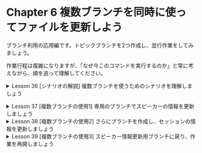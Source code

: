 # Chapter 6 複数ブランチを同時に使ってファイルを更新しよう

ブランチ利用の応用編です。トピックブランチを2つ作成し、並行作業をしてみましょう。

作業行程は複雑になりますが、「なぜ今このコマンドを実行するのか」と常に考えながら、順を追って理解してください。

<details><summary>Lesson 36 [シナリオの解説] 複数ブランチを使うためのシナリオを理解しましょう</summary>
    
このChapterはすでにみなさんが知っている機能のみを使って進めていくため、すぐ実践に入ります。先ずはこのLessonでこれから実施する作業の内容を説明しますので、Chapter 5で学んだ操作も思い出しながらシナリオを把握してください。
    
- 1つ目のブランチを用いスピーカー情報を更新する
        
  イベントで登壇するうスピーカーが決まったため、イチヤサさんは専用のブランチを作成してイベントページにスピーカーのプロフィール文とプロフィール画像を追加します。尚、サンプルとして登場するスピーカーは「いろふさん」と「うらがみさん」です。

  しかし、いろふさんのプロフィール画像がまだ手に入っていないものとします。そこで、いろふさんの画像追加はTODOコメント(P.191参照)を残すのみで後回しとし、スピーカー情報の更新を中断します。

- 2つ目のブランチでセッション情報を更新する
        
  スピーカー情報の更新は途中のままにし、セッション情報を更新します。但し、作業の目的や内容が異なるため、使用するのはスピーカー情報用と別のブランチです。セッションの情報の更新は作業を完了させ、masterブランチへのマージまで行います。

- 1つ目のブランチに戻り、スピーカー情報の更新を終える
        
  セッション情報の更新中に、いろふさんのプロフィール画像が手に入ったとします。先ずは2つ目のブランチで加えた変更を1つ目のブランチにも反映させましょう。その後、1つ目のブランチで画像の追加とTODOコメントの削除を行い、コミットとマージを実行します。</details>


<details><summary>Lesson 37 [複数ブランチの使用1] 専用のブランチでスピーカーの情報を更新しましょう</summary>

イベントページに、スピーカーのプロフィール文とプロフィール画像を追加します。すでに作業手順は頭に入っているでしょうか。このLessonではこれまでと少し違う操作を紹介するので、自分に合った方法を見つけてください。
- スピーカー情報を途中まで更新する
    
    Lesson 36で説明したように、今回はspeakers-infoブランチを作成し、スピーカー情報を途中まで追加していきます。使うコマンドもほぼこれまでに説明したものばかりですが、オプションを利用してコマンド数を減らすやり方を説明します。
    
    ※オプションを使って少ないコマンドで目的を達成します。

    - チェックアウトと同時にブランチを作成するコマンド
        
        ```bash
        $ git checkout -b speakers-info
        # git checkout = git checkoutコマンド
        # -b = -bオプション
        # speakers-info = 作成し、切り替えたいブランチ名
        ```
        
    - 変更したファイルをまとめてステージングエリアに追加するコマンド
        
        ```bash
        $ git add -A
        # git add = git addコマンド
        # -A = -Aオプション
        ```
        
- ブランチを作成し、コミットしよう
    1. ブランチを作成し、チェックアウトする
        1. git branchコマンドでブランチを作成し、新しいブランチに切り替えるまでを1コマンドで行ってみましょう。git checkoutコマンドに-bオプションをつけて実行します。ブランチ名はspeakers-infoとします。
        
        ```bash
        $ git checkout -b speakers-info
        
        # git checkoutコマンドでspeakers-infoという名のブランチを作成し、同時にチェックアウトを行う
        % git checkout -b speakers-info
        Switched to a new branch 'speakers-info' # 新しいブランチ「speakers-info」ブランチに切り替わった
        ```
        
        ※打ち間違いなどにより誤ったブランチを作成してしまったら、もう一度masterブランチをチェックアウトした後、改めて正しいコマンドを実行してください。
        
    2. HTMLを更新する
        1. 今回は、HTML(プロフィール文)と画像(プロフィール画像)の更新が必要です。Chapter 3のコラムで紹介したように、Gitではテキストファイルのみでなく、画像のようなバイナリファイルも管理できることを思い出してください。まず、HTMLについては「スピーカー」の欄にプロフィール文を追記します。スピーカー2名分のサンプルを載せるので、みなさんも入力してみてください。
    3. TODOコメントを追加する
        1. 画像は、「images」フォルダーに追加する必要があります。しかし、いろふさんのプロフィール画像がまだ入手できていません。TODOコメントを残し、後から差し替えるものとして仮置きの画像を使っておきます。
        - **Point** あとでやりたい作業を書く「TODOコメント」
            
            プログラミングをしていると、あとでやりたい(やる必要がある)作業に備忘録としてソースコードコメントを付けることがしばしばあります。これを、TODOコメントと呼びます。今回のサンプルでは、いろふさんのプロフィール画像追加があとでやるべき作業として残るため、画像の追加箇所にTODOコメントを書いておきます。HTMLの場合は<!-- -->の間にTODOコメントを書きますが、他の言語を使用する場合はそれぞれの文法でTODOコメントを書いてください。
            
    4. 画像を用意する
        1. 画像を2枚用意します。内容は何でもいいので、みなさんのお好きな画像を使っても構いません。但し、画像ファイル名はHTMLで指定したとおり、それぞれspeaker1.png、speaker2.pngとしてください。サンプルプロジェクトへ画像を追加するには、Visual Studio Code左側のエクスぷローターに表示されている「images」フォルダーに画像をドラッグアンドドロップします。
        
        ※ファイル名さえあっていれば、画像は何でも構いません。
        
    5. ブラウザーでHTMLを確認する
        1. Gitに登録する前に、HTMLが正しく更新されたかをブラウザーで確認しておきましょう。

    6. 編集したファイルをコミットする
        1. ファイルの状態をチェックしたら、コミットしましょう。ここではgit addコマンドに-Aオプションを付け、新規追加・編集・削除したすべてのファイルを一度にステージングエリアへ追加します。そのあとは、これまでどおりコミットをすれば大丈夫です。
        
        ```bash
        $ git status # 現在の状態を確認する
        
        % git status
        On branch speakers-info
        Changes not staged for commit:
          (use "git add <file>..." to update what will be committed)
          (use "git restore <file>..." to discard changes in working directory)
        	modified:   index.html
        
        Untracked files:
          (use "git add <file>..." to include in what will be committed)
        	images/speaker1.png
        	images/speaker2.png
        
        no changes added to commit (use "git add" and/or "git commit -a")
        ```

        ```bash
        $ git add -A # -Aは--allとも書ける
        ```
        
        ※-Aは--allとも書けます。文字数は多いですが、意味がわかりやすいですね。このように、オプションにはわかりやすい書き方と短い省略形が存在することがあります。これは、Git以外のコマンドにも言える特徴です。
        
        ```bash
        $ git status
        
        % git status
        On branch speakers-info
        Changes to be committed:
          (use "git restore --staged <file>..." to unstage)
        	new file:   images/speaker1.png
        	new file:   images/speaker2.png
        	modified:   index.html
        ```

        ```bash
        $ git commit -m "スピーカー情報を追記した"
        
        % git commit -m "スピーカー情報を追記した"
        [speakers-info f5e118d] スピーカー情報を追記した
         3 files changed, 8 insertions(+), 4 deletions(-)
         create mode 100644 images/speaker1.png
         create mode 100644 images/speaker2.png
        ```

    7. リモートリポジトリにプッシュする
        1. スピーカー情報の更新が未完なので、speakers-infoブランチはまだ役目を終えていませんが、プッシュしておきましょう。プルリクエストの作成やリリースなど、リモートリポジトリでの操作を行いたいときに限らず、プッシュはこまめに行うことをオススメします。
        
        ```bash
        $ git push origin speakers-info
        
        % git push origin speakers-info
        Enter passphrase for key '/Users/yoshiwo/.ssh/id_ed25519': 
        Enumerating objects: 9, done.
        Counting objects: 100% (9/9), done.
        Delta compression using up to 8 threads
        Compressing objects: 100% (6/6), done.
        Writing objects: 100% (6/6), 29.90 KiB | 7.47 MiB/s, done.
        Total 6 (delta 2), reused 0 (delta 0), pack-reused 0
        remote: Resolving deltas: 100% (2/2), completed with 2 local objects.
        remote: 
        remote: Create a pull request for 'speakers-info' on GitHub by visiting:
        remote:      https://github.com/YSWEngineer/ichiyasaGitSample/pull/new/speakers-info
        remote: 
        To github.com:YSWEngineer/ichiyasaGitSample.git
         * [new branch]      speakers-info -> speakers-info
        ```

        ※こまめにプッシュしておけば、何らかの不具合でローカルリポジトリのデータが消えて作業内容が失われることを防いだり、他のパソコンでプルして作業したりすることができます。
### 用語
- **git checkoutコマンド**：操作対象となるブランチを指定するコマンド。このコマンドを実行すると、それ以降の操作対象が切り替わり、指定したブランチが使われるようになる。
- **TODOコメント**：あとでやりたい(やる必要がある)作業に備忘録としてソースコードコメントを付けること。
- **ステージングエリア**：コミットするファイルを登録する場所。
- **git status**：現在の状態を確認する。
- **-Aオプション**：-Aは--allとも書ける。
    - オプションにはわかりやすい書き方と短くした省略形が存在する。これはGit以外のコマンドにもいえる特徴。
- **リモートリポジトリ**：インターネット上に存在するリポジトリのこと。複数人で共有するものとして、サーバー上に配備するのが一般的。
- **プッシュ**：ローカルリポジトリからリモートリポジトリに反映すること。
- **ブランチ**：Gitで記録する履歴を枝分かれさせるための機能。複数の作業を並行して進めるときに使用する。
- **pull request(プルリクエスト)**：マージの依頼のこと。GitHubが提供している機能の一つ。作成したブランチの取り込みを依頼する際に用いる。
- **プル**：リモートリポジトリの内容をローカルリポジトリに取得し、ワークツリーに反映すること。
    - **git pull**：リモートリポジトリ内のブランチの内容が、ローカルリポジトリ内の同じ名前のブランチに反映されます。同時にワークツリーへの反映も行われます。</details>


<details><summary>Lesson 38 [複数ブランチの使用2] さらにブランチを作成し、セッションの情報を更新しましょう</summary>

いろふさんのプロフィール画像が手元にないままので、一旦中断してセッション情報の更新に移ります。ここからは、同時に複数のブランチを操作することを学びます。ブランチの使い分けを意識してみましょう。
- 新たなブランチをmasterブランチから作成する
    
    次にセッション情報(タイムテーブル)を更新しましょう。別の作業になるので、最初にセッション情報専用のsessions-infoブランチを作成します。現在使っているのは、先ほど作ったspeakers-infoブランチです。その状態でブランチを作成するコマンドを実行すると、基本的には現在使用中のブランチから新たなブランチが作られます。セッション情報の更新はスピーカー情報の更新とは全く別の作業なので、一度masterブランチに戻って、そこから別のブランチを作成しましょう。
    
    - masterブランチに切り替えずに新たなブランチを作成すると……

        ※ベースブランチをmasterにしないと、speakers-infoブランチで追加したコミットも含まれたブランチが作成されてしまいます。そのため、作業ごとに使い分けができません。
    
- ブランチを作成し、編集後にマージまで進めよう
    1. 新たなブランチをmasterブランチから作成する
        1. 一旦masterブランチに移動してから、sessions-infoという名前のブランチを作成します。
        
        ```bash
        $ git checkout master # masterブランチに移動する
        
        % git checkout master
        Switched to branch 'master'
        Your branch is up to date with 'origin/master'.
        ```
        
        ```bash
        $ git checkout -b sessions-info # sessions-infoブランチを作成して、チェックアウトする
        
        % git checkout -b sessions-info
        Switched to a new branch 'sessions-info'
        ```

    2. ファイルを編集し、マージまで進める
        1. index.htmlファイルを開き、テキストのように、セッション情報を追記します。
    3. ブラウザーでHTMLを確認する

    4. 変更をコミットする
        1. これまでと同じく、index.htmlをステージングエリアに追加し、コミットします。
        
        ```bash
        $ git status
        
        % git status
        On branch sessions-info
        Changes not staged for commit:
          (use "git add <file>..." to update what will be committed)
          (use "git restore <file>..." to discard changes in working directory)
        	modified:   index.html
        
        no changes added to commit (use "git add" and/or "git commit -a")
        ```
        
        ```bash
        $ git add index.html
        
        % git add index.html
        ```
        
        ```bash
        $ git commit -m "セッション情報を記載した"
        
        % git commit -m "セッション情報を記載した"
        [sessions-info 858f97a] セッション情報を記載した
         1 file changed, 2 insertions(+), 2 deletions(-)
        ```

    5. リモートリポジトリにプッシュして、マージする
        1. あとは、Chapter5と同様にリモートリポジトリにプッシュし、プルリクエスト使ってマージを行ってください。ここではぷるリクエスト作成前に実行するコマンドのみ列挙し、詳細は割愛します。
        
        ```bash
        $ git push origin sessions-info
        
        % git push origin sessions-info # リモートリポジトリにプッシュする
        Enter passphrase for key '/Users/yoshiwo/.ssh/id_ed25519': # パスフレーズを要求されるので入力する
        Enumerating objects: 5, done.
        Counting objects: 100% (5/5), done.
        Delta compression using up to 8 threads
        Compressing objects: 100% (3/3), done.
        Writing objects: 100% (3/3), 428 bytes | 428.00 KiB/s, done.
        Total 3 (delta 2), reused 0 (delta 0), pack-reused 0
        remote: Resolving deltas: 100% (2/2), completed with 2 local objects.
        remote: 
        remote: Create a pull request for 'sessions-info' on GitHub by visiting:
        remote:      https://github.com/YSWEngineer/ichiyasaGitSample/pull/new/sessions-info
        remote: 
        To github.com:YSWEngineer/ichiyasaGitSample.git
         * [new branch]      sessions-info -> sessions-info
        ```

- **プルリクエストを作成→マージするまでの流れ：1~5はプルリクエスト作成の手順、6•7はマージを実行する手順、8•9はマージコミットの確認**
    1. プルリクエストを作成する
        1. ブランチをプッシュ(ローカルリポジトリからリモートリポジトリに反映すること)する。
        
        ```bash
        $ git push origin ブランチ名
        ```
        
    2. masterブランチへのプルリクエスト作成を開始する
        1. プッシュ後、GitHubのリポジトリを開くと新たに黄色いエリアが表示され、更新されたブランチがあることを確認できます。エリア右側の[Compare & pull request]をクリックする。
            1. 黄色いエリアがない場合は、**プルリクエストは専用画面から作成することもできる**ので、
                
                ①[Pull requests]タブをクリック
                
                ②[New pull request]をクリック
                
                ③base:とcompare:のブランチを選択
                
                ④[Create pull request]をクリック
                
    3. ベースブランチとトピックブランチを選択する
        1. 左側の[base repository:]を自分のアカウントのリポジトリを選択する。
        2. 自分のアカウントのリポジトリのページに遷移するので、
        3. 自分のアカウントのリポジトリのbase:masterとcompare:を選択する。
    4. プルリクエストに必要な情報を入力する
        1. コメント欄にどのような変更を加えたのか、わかりやすく書くこと。
    5. プルリクエストの内容を確定する
        1. [Create pull request]をクリックして、プルリクエストの作成が完了する。
    6. (プルリクエストを作成したので、マージを行う)3つのマージ方法から選択する
        1. [Merge pull request]の▼をクリック。
        2. [Create a merge commit]を選択。
    7. マージを実行する
        1. 3つのマージ方法を選択したら、[Merge pull request]をクリックする。
    8. マージコミットのコメントを入力する
        1. マージコミットのコメントを確認 ※デフォルト値のままで良い。
        2. [Confirm merge]をクリック。
        3. プルリクエストがマージされると、「Pull request successfully merged and closed」と表示される。
    9. ベースブランチのコミット履歴を確認する
        1. [Code]タブに移動する。
        2. [(コミット数) commits]をクリック。
        3. コミット履歴が表示されるので、マージコミットを確認する。
### 用語
- **git checkoutコマンド**：ワークツリーへの変更を取り消す。ブランチを作る。ブランチを切り替える。コミットした状態に切り替える。と、ひとつのコマンドで色々な操作ができる。一方で多いがためにわかりづらい側面もある。
    - **git checkout --**：直前のコミットの状態に戻す。
- **ステージングエリア**：コミットするファイルを登録する場所。
- **リモートリポジトリ**：インターネット上に存在するリポジトリのこと。複数人で共有するものとして、サーバー上に配備するのが一般的。
- **プッシュ**：ローカルリポジトリからリモートリポジトリに反映すること。
- **pull request(プルリクエスト)**：マージの依頼のこと。GitHubが提供している機能の一つ。作成したブランチの取り込みを依頼する際に用いる。
- **マージ**：枝分かれさせたブランチを統合すること。</details>


<details><summary>Lesson 39 [複数ブランチの使用3] スピーカー情報更新用ブランチに戻り、作業を再開しましょう</summary>

遅れて入手したいろふさんのプロフィール画像を追加するために、再びspeakers-infoブランチで作業を行います。基本的な操作は中断前と同じですが、作業開始時とはmasterブランチの内容が異なっていることがポイントです。
1. Lesson 38ではリモートリポジトリ上でブランチをマージしたため、それはまだローカルリポジトリに反映されていません。git pullコマンドを使って、ローカルリポジトリのmasterブランチを最新状態にします。
- 先にmasterブランチの内容をトピックブランチに取得する
    
    今度はspeakers-infoブランチに切り替えてスピーカー情報の続きをしていきます。但し、masterブランチには、先程sessions-infoブランチで行ったセッション情報に関する作業の内容が含まれています。その作業よりも先に作ったspeakers-infoブランチには、セッション情報が含まれていません。そのため、speakers-infoブランチに最新のmasterブランチの内容を含めるように更新してから、作業を行ってみましょう。
    
    ※ベースブランチに変更が入った場合は、作業中のトピックブランチにも反映させておくことをオススメします。そうしないと両ブランチの差分がどんどん大きくなり、マージ作業のボリュームが大きく複雑になる可能性があります。
- masterブランチから最新の状態を取得する
    1. masterブランチから最新の状態を取得する
        
        ```bash
        $ git checkout master # masterブランチに切り替える
        
        % git checkout master
        Switched to branch 'master'
        Your branch is up to date with 'origin/master'.
        ```
        
        ```bash
        $ git pull origin master
        
        % git pull origin master
        Enter passphrase for key '/Users/yoshiwo/.ssh/id_ed25519':  #パスフレーズを要求されるので入力する
        remote: Enumerating objects: 1, done.
        remote: Counting objects: 100% (1/1), done.
        remote: Total 1 (delta 0), reused 0 (delta 0), pack-reused 0
        Unpacking objects: 100% (1/1), 683 bytes | 341.00 KiB/s, done.
        From github.com:YSWEngineer/ichiyasaGitSample
         * branch            master     -> FETCH_HEAD
           b5de101..0e97f72  master     -> origin/master
        Updating b5de101..0e97f72
        Fast-forward
         index.html | 4 ++--
         1 file changed, 2 insertions(+), 2 deletions(-)
        ```
        
        ※コマンドの実行結果をよく見ると、リモートリポジトリとローカルブランチの差分がファイルごとに表示されています。
        
    2. masterブランチから最新状態を取り込む
        
        続いて、speakers-infoにも反映します。マージ先のブランチ(speakers-info)に移動し、マージ元のブランチ(master)をパラメーターに指定してgit mergeコマンドを実行しましょう。すると、エディターが立ち上がりますが、マージしたことがわかるようなコミットメッセージがあらかじめ入力されています。慣習的にそのままとすることが多いので、編集しないでおきましょう。何もせずにエディターを閉じれば、マージが完了します。
        
        ```bash
        $ git checkout speakers-info # speakers-infoブランチに切り替える
        
        % git checkout speakers-info
        Switched to branch 'speakers-info'
        ```
        
        ```bash
        $ git merge master
        
        % git merge master
        Auto-merging index.html
        ```

        ※index.htmlファイルを開き、speakers-infoブランチを使用している状態でもセッション情報が更新済みであることを確認してみましょう。
        
- HTMLファイルを更新する
    1. スピーカーのプロフィール画像を追加し、コミットする
        1. 「images」フォルダーの画像ファイルspeaker1.pngを、本番用のファイルで上書きしましょう。そして、HTMLファイルのTODOコメントの行を削除しましょう。

    2. 変更をコミットする
        1. 今回は、ステージングエリアへの追加とコミットを一度に行ってみます。-aオプションを付けてgit commitコマンドを実行してください。-aオプションは更新されたファイルをステージングエリアに追加して、そのままコミットします。但し、追加対象となるのはGit管理下に置かれているファイルの変更です。ステージングエリアに加えていない新規ファイルや、一度Gitの管理から除外したファイルは対象外となり、コミットされません。その場合はgit addコマンドを使う必要があります。
        
        ```bash
        $ git status
        
        % git status
        On branch speakers-info
        Changes not staged for commit:
          (use "git add <file>..." to update what will be committed)
          (use "git restore <file>..." to discard changes in working directory)
        	modified:   images/speaker1.png
        	modified:   index.html
        
        no changes added to commit (use "git add" and/or "git commit -a")
        ```
        
        ```bash
        $ git commit -am "いろふさんのプロフィール画像を追加した"
        
        yoshiwo@Yoshiwos-MacBook-Pro ichiyasaGitSample % git commit -am "いろふさんのプロフィール画像を追加した"
        [speakers-info 3d6a0a4] いろふさんのプロフィール画像を追加した
         2 files changed, 1 deletion(-)
         rewrite images/speaker1.png (99%)
        ```
        
        ![ステージングエリアへの追加とコミットを一度に行う.png](https://s3-us-west-2.amazonaws.com/secure.notion-static.com/5e7a8b87-0cdd-4b01-affd-852c65e9e9c7/%E3%82%B9%E3%83%86%E3%83%BC%E3%82%B7%E3%82%99%E3%83%B3%E3%82%AF%E3%82%99%E3%82%A8%E3%83%AA%E3%82%A2%E3%81%B8%E3%81%AE%E8%BF%BD%E5%8A%A0%E3%81%A8%E3%82%B3%E3%83%9F%E3%83%83%E3%83%88%E3%82%92%E4%B8%80%E5%BA%A6%E3%81%AB%E8%A1%8C%E3%81%86.png)
        
        - **Point** 複数のオプションを指定してコマンドを実行する
            
            ここでは、ステージングエリアの追加を行う-a、そしてコミットメント(記録を保持すること)を指定する-mという2つのオプションを指定しています。そのため、次のように分けて入力することもできますが、**複数のオプションは「-am」のように1つのハイフン(-)で連続して指定することもできます。**
            
            ```bash
            $ git commit -a -m "いろふさんのプロフィール画像を追加した"
            ```
            
    3. プルリクエストを作成してマージする
        1. コミットが完了したら、これまでどおりプッシュ、プルリクエスト作成、レビュー、マージを行います。
        
        ```bash
        $ git push origin speakers-info
        
        yoshiwo@Yoshiwos-MacBook-Pro ichiyasaGitSample % git push origin speakers-info
        Enter passphrase for key '/Users/yoshiwo/.ssh/id_ed25519': 
        Enumerating objects: 15, done.
        Counting objects: 100% (15/15), done.
        Delta compression using up to 8 threads
        Compressing objects: 100% (8/8), done.
        Writing objects: 100% (8/8), 25.84 KiB | 6.46 MiB/s, done.
        Total 8 (delta 5), reused 0 (delta 0), pack-reused 0
        remote: Resolving deltas: 100% (5/5), completed with 3 local objects.
        To github.com:YSWEngineer/ichiyasaGitSample.git
           f5e118d..3d6a0a4  speakers-info -> speakers-info
        ```
        
        ![プルリクエストを作成してマージする.png](https://s3-us-west-2.amazonaws.com/secure.notion-static.com/64a49e09-8bcf-4471-bb76-e692c6b26983/%E3%83%95%E3%82%9A%E3%83%AB%E3%83%AA%E3%82%AF%E3%82%A8%E3%82%B9%E3%83%88%E3%82%92%E4%BD%9C%E6%88%90%E3%81%97%E3%81%A6%E3%83%9E%E3%83%BC%E3%82%B7%E3%82%99%E3%81%99%E3%82%8B.png)
        
        ![プルリクエストを作成してマージする②.jpeg](https://s3-us-west-2.amazonaws.com/secure.notion-static.com/7eae70ac-5c45-4a37-a6dd-bed96b432695/%E3%83%95%E3%82%9A%E3%83%AB%E3%83%AA%E3%82%AF%E3%82%A8%E3%82%B9%E3%83%88%E3%82%92%E4%BD%9C%E6%88%90%E3%81%97%E3%81%A6%E3%83%9E%E3%83%BC%E3%82%B7%E3%82%99%E3%81%99%E3%82%8B.jpeg)
        
        ※ブランチを複数使い分けるコツが掴めたでしょうか。自分が今何のためにどのブランチを使っているのか、どのブランチとマージすればいいのか、次はどんなブランチを使えばいいのかといった頭の切り替えが難しいと感じるかもしれませんね。たくさん使って慣れていきましょう。
        
- 不要なブランチをコマンドで削除しよう
    
    これまで様々なトピックブランチを扱ってきましたが、この調子で開発を続けているとリポジトリに余分なブランチが溜まっていってしまいます。例として、sessions-infoブランチを対象に、削除を実行するコマンドを紹介します。
    
    ブランチ名を指定した上で、ローカルリポジトリに対してはgit branchコマンドを、リモートリポジトリに対してはgit pushコマンドを用います。
    
    | 操作対象のリポジトリ | 操作内容 | コマンド |
    | --- | --- | --- |
    | ローカルリポジトリ | マージ済みのブランチを削除する | git branh --delete sessions-info または git branch -d sessions -info |
    | ローカルリポジトリ | マージ状況に関わらずブランチを削除する | git branch -D sessions -info |
    | リモートリポジトリ | ブランチを削除する | git push --delete origin sessions -info または git push origin :sessions -info |
- **ワンポイント** 不要なブランチをGitHub上で削除しよう
    
    GitHub上のリモートリポジトリのブランチをブラウザーから削除する方法も紹介しましょう。プルリクエストでブランチをマージしたときに、[Delete branch]というボタンが表示されることに気付きましたか(P.175参照)。これをクリックすると、プルリクエストで使用したブランチを削除できます。
    
    それ以外のブランチを削除したい場合は、[Code]タブの[〇〇 branches]をクリックしてブランチの一覧を表示して削除します(Openなプルリクエストでマージを検討中のブランチは削除できません)。
